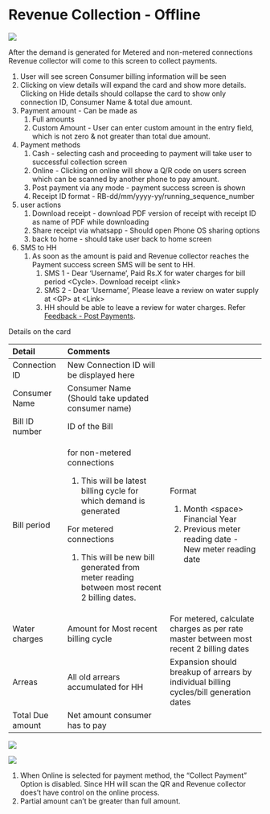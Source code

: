 # Revenue Collection - Offline

![](../../../.gitbook/assets/image%20%2829%29.png)

After the demand is generated for Metered and non-metered connections Revenue collector will come to this screen to collect payments.

1. User will see screen Consumer billing information will be seen
2. Clicking on view details will expand the card and show more details. Clicking on Hide details should collapse the card to show only connection ID, Consumer Name & total due amount.
3. Payment amount - Can be made as
   1. Full amounts
   2. Custom Amount - User can enter custom amount in the entry field, which is not zero & not greater than total due amount.
4. Payment methods
   1. Cash - selecting cash and proceeding to payment will take user to successful collection screen
   2. Online - Clicking on online will show a Q/R code on users screen which can be scanned by another phone to pay amount.
   3. Post payment via any mode - payment success screen is shown
   4. Receipt ID format - RB-dd/mm/yyyy-yy/running\_sequence\_number
5. user actions
   1. Download receipt - download PDF version of receipt with receipt ID as name of PDF while downloading
   2. Share receipt via whatsapp - Should open Phone OS sharing options
   3. back to home - should take user back to home screen
6. SMS to HH
   1. As soon as the amount is paid and Revenue collector reaches the Payment success screen SMS will be sent to HH.
      1. SMS 1 - Dear ‘Username’, Paid Rs.X for water charges for bill period &lt;Cycle&gt;. Download receipt &lt;link&gt;
      2. SMS 2 - Dear ‘Username’, Please leave a review on water supply at &lt;GP&gt; at &lt;Link&gt;
      3. HH should be able to leave a review for water charges. Refer [Feedback - Post Payments](feedback-post-payment.md).  

Details on the card

<table>
  <thead>
    <tr>
      <th style="text-align:left"><b>Detail</b>
      </th>
      <th style="text-align:left"><b>Comments</b>
      </th>
      <th style="text-align:left"></th>
    </tr>
  </thead>
  <tbody>
    <tr>
      <td style="text-align:left">Connection ID</td>
      <td style="text-align:left">New Connection ID will be displayed here</td>
      <td style="text-align:left"></td>
    </tr>
    <tr>
      <td style="text-align:left">Consumer Name</td>
      <td style="text-align:left">Consumer Name (Should take updated consumer name)</td>
      <td style="text-align:left"></td>
    </tr>
    <tr>
      <td style="text-align:left">Bill ID number</td>
      <td style="text-align:left">ID of the Bill</td>
      <td style="text-align:left"></td>
    </tr>
    <tr>
      <td style="text-align:left">Bill period</td>
      <td style="text-align:left">
        <p>for non-metered connections</p>
        <ol>
          <li>This will be latest billing cycle for which demand is generated</li>
        </ol>
        <p>For metered connections</p>
        <ol>
          <li>This will be new bill generated from meter reading between most recent
            2 billing dates.</li>
        </ol>
      </td>
      <td style="text-align:left">
        <p>Format</p>
        <ol>
          <li>Month &lt;space&gt; Financial Year</li>
          <li>Previous meter reading date - New meter reading date</li>
        </ol>
      </td>
    </tr>
    <tr>
      <td style="text-align:left">Water charges</td>
      <td style="text-align:left">Amount for Most recent billing cycle</td>
      <td style="text-align:left">For metered, calculate charges as per rate master between most recent
        2 billing dates</td>
    </tr>
    <tr>
      <td style="text-align:left">Arreas</td>
      <td style="text-align:left">All old arrears accumulated for HH</td>
      <td style="text-align:left">Expansion should breakup of arrears by individual billing cycles/bill
        generation dates</td>
    </tr>
    <tr>
      <td style="text-align:left">Total Due amount</td>
      <td style="text-align:left">Net amount consumer has to pay</td>
      <td style="text-align:left"></td>
    </tr>
  </tbody>
</table>

![](../../../.gitbook/assets/image%20%2835%29.png)

![](../../../.gitbook/assets/image%20%2815%29.png)

1. When Online is selected for payment method, the “Collect Payment” Option is disabled. Since HH will scan the QR and Revenue collector does’t have control on the online process.
2. Partial amount can’t be greater than full amount.

